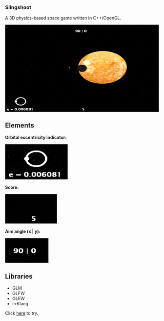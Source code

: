 ### Slingshoot
A 3D physics-based space game written in C++/OpenGL.

![](ss_0.jpg)

## Elements
**Orbital eccentricity indicator:**  
  
![](ss_1.jpg)
  
**Score:**  
  
![](ss_2.jpg)
  
**Aim angle (x | y):**  
  
![](ss_3.jpg)

## Libraries
- GLM
- GLFW
- GLEW
- irrKlang
  
Click [here](http://13bob.net/slingshoot/slingshoot.zip) to try.
